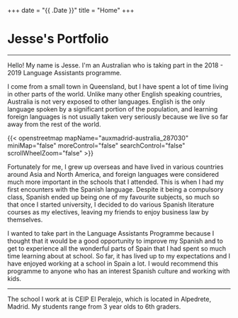 +++
date = "{{ .Date }}"
title = "Home"
+++

# Jesse's Portfolio

----------
 
Hello! My name is Jesse. I'm an Australian who is taking part in the 2018 - 2019 Language Assistants programme. 

I come from a small town in Queensland, but I have spent a lot of time living in other parts of the world. Unlike many other English speaking countries, Australia is not very exposed to other languages. English is the only language spoken by a significant portion of the population, and learning foreign languages is not usually taken very seriously because we live so far away from the rest of the world.

{{< openstreetmap mapName="auxmadrid-australia_287030" miniMap="false" moreControl="false" searchControl="false" scrollWheelZoom="false" >}}

Fortunately for me, I grew up overseas and have lived in various countries around Asia and North America, and foreign languages were considered much more important in the schools that I attended. This is when I had my first encounters with the Spanish language. Despite it being a compulsory class, Spanish ended up being one of my favourite subjects, so much so that once I started university, I decided to do various Spanish literature courses as my electives, leaving my friends to enjoy business law by themselves.

I wanted to take part in the Language Assistants Programme because I thought that it would be a good opportunity to improve my Spanish and to get to experience all the wonderful parts of Spain that I had spent so much time learning about at school. So far, it has lived up to my expectations and I have enjoyed working at a school in Spain a lot. I would recommend this programme to anyone who has an interest Spanish culture and working with kids.

----------

The school I work at is CEIP El Peralejo, which is located in Alpedrete, Madrid. My students range from 3 year olds to 6th graders.
